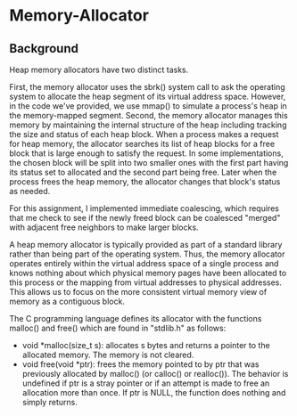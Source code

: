 # Memory-Allocator

## Background

Heap memory allocators have two distinct tasks.

First, the memory allocator uses the sbrk() system call to ask the operating system to allocate the heap segment of its virtual address space. However, in the code we've provided, we use mmap() to simulate a process's heap in the memory-mapped segment.
Second, the memory allocator manages this memory by maintaining the internal structure of the heap including tracking the size and status of each heap block.
When a process makes a request for heap memory, the allocator searches its list of heap blocks for a free block that is large enough to satisfy the request. In some implementations, the chosen block will be split into two smaller ones with the first part having its status set to allocated and the second part being free. Later when the process frees the heap memory, the allocator changes that block's status as needed. 

For this assignment, I implemented immediate coalescing, which requires that me check to see if the newly freed block can be coalesced "merged" with adjacent free neighbors to make larger blocks.   

A heap memory allocator is typically provided as part of a standard library rather than being part of the operating system. Thus, the memory allocator operates entirely within the virtual address space of a single process and knows nothing about which physical memory pages have been allocated to this process or the mapping from virtual addresses to physical addresses.  This allows us to focus on the more consistent virtual memory view of memory as a contiguous block.

The C programming language defines its allocator with the functions malloc() and free() which are found in "stdlib.h" as follows:

 - void *malloc(size_t s): allocates s bytes and returns a pointer to the allocated memory. The memory is not cleared.
 - void free(void *ptr): frees the memory pointed to by ptr that was previously allocated by malloc() (or calloc() or realloc()). The behavior is undefined if ptr is a stray pointer or if an attempt is made to free an allocation more than once. If ptr is NULL, the function does nothing and simply returns.
